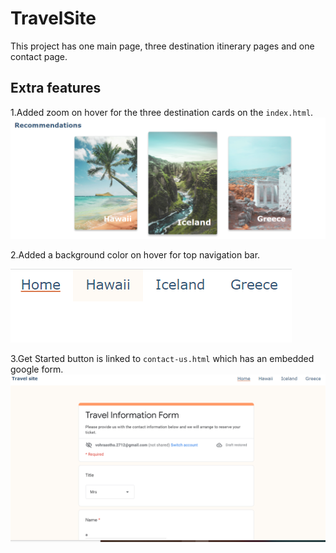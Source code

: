 # TravelSite

This project has one main page, three destination itinerary pages and one contact page.

## Extra features

1.Added zoom on hover for the three destination cards on the `index.html`.
![destination card](./screenshots/zoom-on-hover.png)

2.Added a background color on hover for top navigation bar.

![nav-bar](./screenshots/color-on-hover.png)

3.Get Started button is linked to `contact-us.html` which has an embedded google form.
![google form](./screenshots/contact-us.png)
